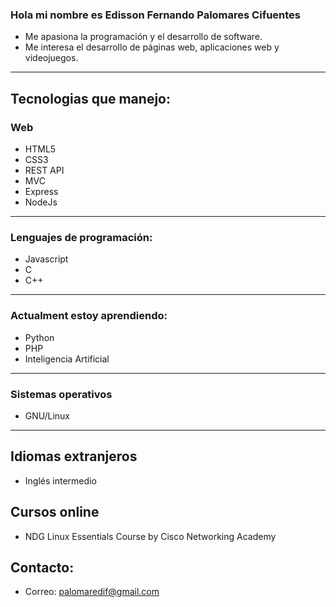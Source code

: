 ### Hola mi nombre es Edisson Fernando Palomares Cifuentes
- Me apasiona la programación y el desarrollo de software.
- Me interesa el desarrollo de páginas web, aplicaciones web y videojuegos.
--- 
## Tecnologias que manejo:
### Web
- HTML5
- CSS3
- REST API
- MVC
- Express
- NodeJs
--- 
### Lenguajes de programación:
- Javascript
- C 
- C++
--- 

### Actualment estoy aprendiendo:
- Python
- PHP
- Inteligencia Artificial
--- 
### Sistemas operativos
- GNU/Linux
--- 
## Idiomas extranjeros
- Inglés intermedio

## Cursos online
- NDG Linux Essentials Course by Cisco Networking Academy

## Contacto:
- Correo: palomaredif@gmail.com
